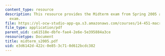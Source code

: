 ```yaml
---
content_type: resource
description: This resource provides the Midterm exam from Spring 2005 as a practice
  exam.
file: https://ol-ocw-studio-app-qa.s3.amazonaws.com/courses/14-451-macroeconomic-theory-i-spring-2007/e3d6142d422c0e853c710d612bcdc382_midterm_s2005.pdf
file_type: application/pdf
parent_uid: ca61518e-dbfe-fae4-2e6e-5e395884a3ce
resourcetype: Document
title: midterm_s2005.pdf
uid: e3d6142d-422c-0e85-3c71-0d612bcdc382
---
```

